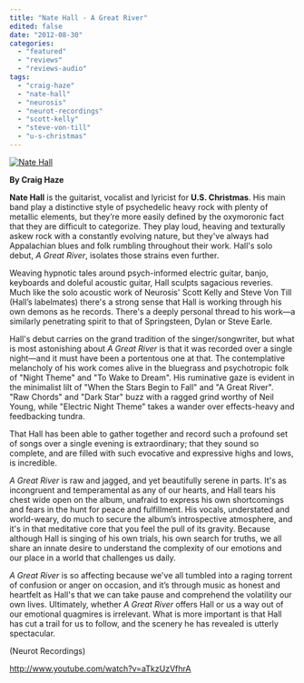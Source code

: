 ```yaml
---
title: "Nate Hall - A Great River"
edited: false
date: "2012-08-30"
categories:
  - "featured"
  - "reviews"
  - "reviews-audio"
tags:
  - "craig-haze"
  - "nate-hall"
  - "neurosis"
  - "neurot-recordings"
  - "scott-kelly"
  - "steve-von-till"
  - "u-s-christmas"
---
```


[![](http://www.hellbound.ca/wp-content/uploads/2012/08/Nate-Hall.jpg "Nate Hall")](http://www.hellbound.ca/2012/08/nate-hall-a-great-river/nate-hall/)

**By Craig Haze**

**Nate Hall** is the guitarist, vocalist and lyricist for **U.S. Christmas**. His main band play a distinctive style of psychedelic heavy rock with plenty of metallic elements, but they’re more easily defined by the oxymoronic fact that they are difficult to categorize. They play loud, heaving and texturally askew rock with a constantly evolving nature, but they've always had Appalachian blues and folk rumbling throughout their work. Hall's solo debut, _A Great River_, isolates those strains even further.

Weaving hypnotic tales around psych-informed electric guitar, banjo, keyboards and doleful acoustic guitar, Hall sculpts sagacious reveries. Much like the solo acoustic work of Neurosis' Scott Kelly and Steve Von Till (Hall’s labelmates) there's a strong sense that Hall is working through his own demons as he records. There's a deeply personal thread to his work—a similarly penetrating spirit to that of Springsteen, Dylan or Steve Earle.

Hall's debut carries on the grand tradition of the singer/songwriter, but what is most astonishing about _A Great River_ is that it was recorded over a single night—and it must have been a portentous one at that. The contemplative melancholy of his work comes alive in the bluegrass and psychotropic folk of "Night Theme" and "To Wake to Dream". His ruminative gaze is evident in the minimalist lilt of "When the Stars Begin to Fall" and "A Great River". "Raw Chords" and "Dark Star" buzz with a ragged grind worthy of Neil Young, while "Electric Night Theme" takes a wander over effects-heavy and feedbacking tundra.

That Hall has been able to gather together and record such a profound set of songs over a single evening is extraordinary; that they sound so complete, and are filled with such evocative and expressive highs and lows, is incredible.

_A Great River_ is raw and jagged, and yet beautifully serene in parts. It's as incongruent and temperamental as any of our hearts, and Hall tears his chest wide open on the album, unafraid to express his own shortcomings and fears in the hunt for peace and fulfillment. His vocals, understated and world-weary, do much to secure the album’s introspective atmosphere, and it's in that meditative core that you feel the pull of its gravity. Because although Hall is singing of his own trials, his own search for truths, we all share an innate desire to understand the complexity of our emotions and our place in a world that challenges us daily.

_A Great River_ is so affecting because we've all tumbled into a raging torrent of confusion or anger on occasion, and it’s through music as honest and heartfelt as Hall's that we can take pause and comprehend the volatility our own lives. Ultimately, whether _A Great River_ offers Hall or us a way out of our emotional quagmires is irrelevant. What is more important is that Hall has cut a trail for us to follow, and the scenery he has revealed is utterly spectacular.

(Neurot Recordings)

http://www.youtube.com/watch?v=aTkzUzVfhrA
